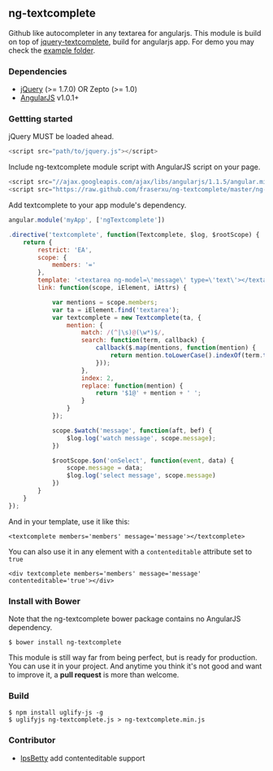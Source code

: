 ## ng-textcomplete

Github like autocompleter in any textarea for angularjs. This module is build on top of [jquery-textcomplete](https://github.com/yuku-t/jquery-textcomplete), build for angularjs app. For demo you may check the [example folder](https://github.com/fraserxu/ng-textcomplete/tree/master/example).

### Dependencies

* [jQuery](http://jquery.com) (>= 1.7.0) OR Zepto (>= 1.0)
* [AngularJS](http://angularjs.org) v1.0.1+


### Gettting started

jQuery MUST be loaded ahead.

```javascript
<script src="path/to/jquery.js"></script>
```

Include ng-textcomplete module script with AngularJS script on your page.

```javascript
<script src="//ajax.googleapis.com/ajax/libs/angularjs/1.1.5/angular.min.js"></script>
<script src="https://raw.github.com/fraserxu/ng-textcomplete/master/ng-textcomplete.js"></script>
```

Add textcomplete to your app module's dependency.

```javascript
angular.module('myApp', ['ngTextcomplete'])

.directive('textcomplete', function(Textcomplete, $log, $rootScope) {
    return {
        restrict: 'EA',
        scope: {
            members: '='
        },
        template: '<textarea ng-model=\'message\' type=\'text\'></textarea>',
        link: function(scope, iElement, iAttrs) {

            var mentions = scope.members;
            var ta = iElement.find('textarea');
            var textcomplete = new Textcomplete(ta, {
                mention: {
                    match: /(^|\s)@(\w*)$/,
                    search: function(term, callback) {
                        callback($.map(mentions, function(mention) {
                            return mention.toLowerCase().indexOf(term.toLowerCase()) === 0 ? mention : null;
                        }));
                    },
                    index: 2,
                    replace: function(mention) {
                        return '$1@' + mention + ' ';
                    }
                }
            });

            scope.$watch('message', function(aft, bef) {
                $log.log('watch message', scope.message);
            })

            $rootScope.$on('onSelect', function(event, data) {
                scope.message = data;
                $log.log('select message', scope.message)
            })
        }
    }
});
```

And in your template, use it like this:
```
<textcomplete members='members' message='message'></textcomplete>
```

You can also use it in any element with a `contenteditable` attribute set to `true`
```
<div textcomplete members='members' message='message' contenteditable='true'></div>
```


### Install with Bower

Note that the ng-textcomplete bower package contains no AngularJS dependency.

`$ bower install ng-textcomplete`

This module is still way far from being perfect, but is ready for production.
You can use it in your project. And anytime you think it's not good and want to
improve it, a **pull request** is more than welcome.

### Build
```
$ npm install uglify-js -g
$ uglifyjs ng-textcomplete.js > ng-textcomplete.min.js
```

### Contributor
* [lpsBetty](https://github.com/lpsBetty) add contenteditable support
